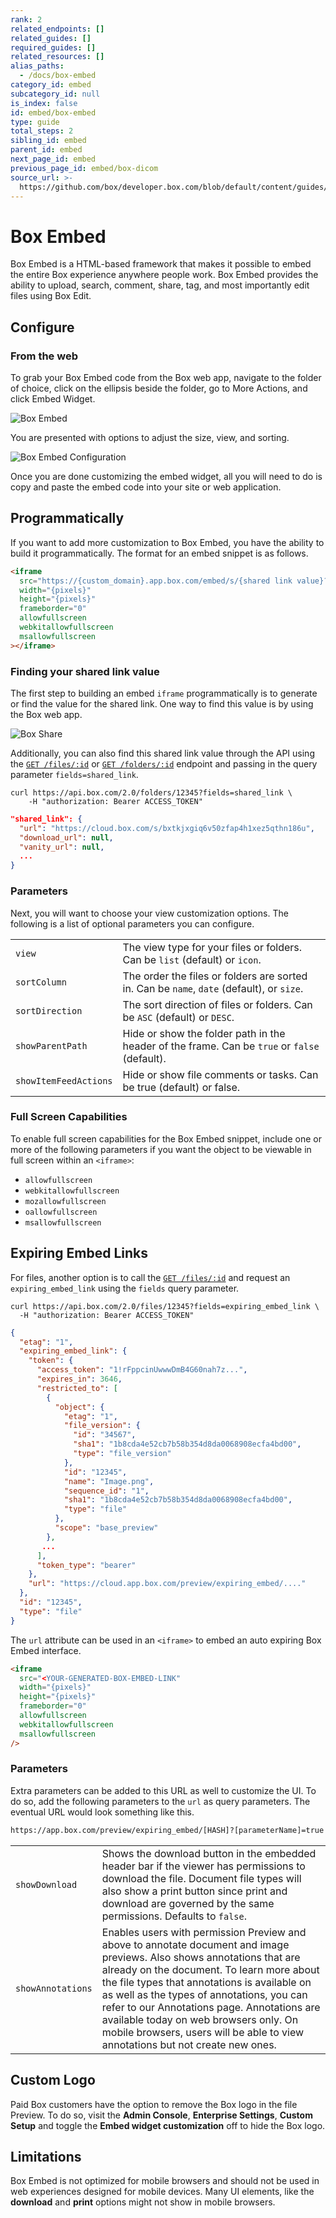 ```yaml
---
rank: 2
related_endpoints: []
related_guides: []
required_guides: []
related_resources: []
alias_paths:
  - /docs/box-embed
category_id: embed
subcategory_id: null
is_index: false
id: embed/box-embed
type: guide
total_steps: 2
sibling_id: embed
parent_id: embed
next_page_id: embed
previous_page_id: embed/box-dicom
source_url: >-
  https://github.com/box/developer.box.com/blob/default/content/guides/embed/box-embed.md
---
```

# Box Embed

Box Embed is a HTML-based framework that makes it possible to embed the entire
Box experience anywhere people work. Box Embed provides the ability to upload,
search, comment, share, tag, and most importantly edit files using Box Edit.

## Configure

### From the web

To grab your Box Embed code from the Box web app, navigate to the folder of
choice, click on the ellipsis beside the folder, go to More Actions, and click
Embed Widget.

<ImageFrame border>

![Box Embed](./box-embed.png)

</ImageFrame>

You are presented with options to adjust the size, view, and sorting.

<ImageFrame border>

![Box Embed Configuration](./box-embed-2.png)

</ImageFrame>

Once you are done customizing the embed widget, all you will need to do is copy
and paste the embed code into your site or web application.

## Programmatically

If you want to add more customization to Box Embed, you have the ability to
build it programmatically. The format for an embed snippet is as follows.

<!-- markdownlint-disable line-length -->

```html
<iframe
  src="https://{custom_domain}.app.box.com/embed/s/{shared link value}?view={list or icon}&sortColumn={name, date, or size}&sortDirection=ASC"
  width="{pixels}"
  height="{pixels}"
  frameborder="0"
  allowfullscreen
  webkitallowfullscreen
  msallowfullscreen
></iframe>
```

<!-- markdownlint-enable line-length -->

### Finding your shared link value

The first step to building an embed `iframe` programmatically is to generate or
find the value for the shared link. One way to find this value is by using the Box
web app.

<ImageFrame border>

![Box Share](./box-share.png)

</ImageFrame>

Additionally, you can also find this shared link value through the API using the
[`GET /files/:id`](e://get-files-id) or [`GET /folders/:id`](e://get-folders-id)
endpoint and passing in the query parameter `fields=shared_link`.

```curl
curl https://api.box.com/2.0/folders/12345?fields=shared_link \
    -H "authorization: Bearer ACCESS_TOKEN"
```

```json
"shared_link": {
  "url": "https://cloud.box.com/s/bxtkjxgiq6v50zfap4h1xez5qthn186u",
  "download_url": null,
  "vanity_url": null,
  ...
}
```

### Parameters

Next, you will want to choose your view customization options. The following is
a list of optional parameters you can configure.

<!-- markdownlint-disable line-length -->

|                       |                                                                                              |
| --------------------- | -------------------------------------------------------------------------------------------- |
| `view`                | The view type for your files or folders. Can be `list` (default) or `icon`.                  |
| `sortColumn`          | The order the files or folders are sorted in. Can be `name`, `date` (default), or `size`.    |
| `sortDirection`       | The sort direction of files or folders. Can be `ASC` (default) or `DESC`.                    |
| `showParentPath`      | Hide or show the folder path in the header of the frame. Can be `true` or `false` (default). |
| `showItemFeedActions` | Hide or show file comments or tasks. Can be true (default) or false.                         |

<!-- markdownlint-enable line-length -->

### Full Screen Capabilities

To enable full screen capabilities for the Box Embed snippet, include one or more
of the following parameters if you want the object to be viewable in full screen
within an `<iframe>`:

- `allowfullscreen`
- `webkitallowfullscreen`
- `mozallowfullscreen`
- `oallowfullscreen`
- `msallowfullscreen`

## Expiring Embed Links

For files, another option is to call the [`GET /files/:id`](e://get-files-id)
and request an `expiring_embed_link` using the `fields` query parameter.

```curl
curl https://api.box.com/2.0/files/12345?fields=expiring_embed_link \
  -H "authorization: Bearer ACCESS_TOKEN"
```

```json
{
  "etag": "1",
  "expiring_embed_link": {
    "token": {
      "access_token": "1!rFppcinUwwwDmB4G60nah7z...",
      "expires_in": 3646,
      "restricted_to": [
        {
          "object": {
            "etag": "1",
            "file_version": {
              "id": "34567",
              "sha1": "1b8cda4e52cb7b58b354d8da0068908ecfa4bd00",
              "type": "file_version"
            },
            "id": "12345",
            "name": "Image.png",
            "sequence_id": "1",
            "sha1": "1b8cda4e52cb7b58b354d8da0068908ecfa4bd00",
            "type": "file"
          },
          "scope": "base_preview"
        },
       ...
      ],
      "token_type": "bearer"
    },
    "url": "https://cloud.app.box.com/preview/expiring_embed/...."
  },
  "id": "12345",
  "type": "file"
}
```

The `url` attribute can be used in an `<iframe>` to embed an auto expiring Box
Embed interface.

```html
<iframe
  src="<YOUR-GENERATED-BOX-EMBED-LINK"
  width="{pixels}"
  height="{pixels}"
  frameborder="0"
  allowfullscreen
  webkitallowfullscreen
  msallowfullscreen
/>
```

### Parameters

Extra parameters can be added to this URL as well to customize the UI. To do so,
add the following parameters to the `url` as query parameters. The eventual URL
would look something like this.

```sh
https://app.box.com/preview/expiring_embed/[HASH]?[parameterName]=true
```

<!-- markdownlint-disable line-length -->

|                   |                                                                                                                                                                                                                                                                                                                                                                                                                                             |
| ----------------- | ------------------------------------------------------------------------------------------------------------------------------------------------------------------------------------------------------------------------------------------------------------------------------------------------------------------------------------------------------------------------------------------------------------------------------------------- |
| `showDownload`    | Shows the download button in the embedded header bar if the viewer has permissions to download the file. Document file types will also show a print button since print and download are governed by the same permissions. Defaults to `false`.                                                                                                                                                                                              |
| `showAnnotations` | Enables users with permission Preview and above to annotate document and image previews. Also shows annotations that are already on the document. To learn more about the file types that annotations is available on as well as the types of annotations, you can refer to our Annotations page. Annotations are available today on web browsers only. On mobile browsers, users will be able to view annotations but not create new ones. |

<!-- markdownlint-enable line-length -->

## Custom Logo

Paid Box customers have the option to remove the Box logo in the file Preview.
To do so, visit the **Admin Console**, **Enterprise Settings**, **Custom
Setup** and toggle the **Embed widget customization** off to hide the Box
logo.

## Limitations

Box Embed is not optimized for mobile browsers and should not be used in web
experiences designed for mobile devices. Many UI elements, like the **download**
and **print** options might not show in mobile browsers.

[logo]: https://community.box.com/t5/Get-Started-Guide-for-New-Admins/Customize-Your-Account-s-Branding/ta-p/301
